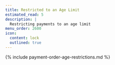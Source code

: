 ```yaml
---
title: Restricted to an Age Limit
estimated_read: 5
description: |
  Restricting payments to an age limit
menu_order: 2600
icon:
  content: lock
  outlined: true
---
```


{% include payment-order-age-restrictions.md %}

